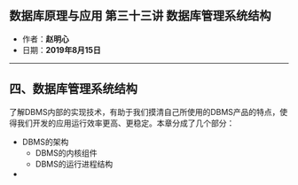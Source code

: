 ## 数据库原理与应用 第三十三讲 数据库管理系统结构

- 作者：**赵明心**
- 日期：**2019年8月15日**

---

## 四、数据库管理系统结构

了解DBMS内部的实现技术，有助于我们摸清自己所使用的DBMS产品的特点，使得我们开发的应用运行效率更高、更稳定。本章分成了几个部分：

- DBMS的架构
  - DBMS的内核组件
  - DBMS的运行进程结构
- 